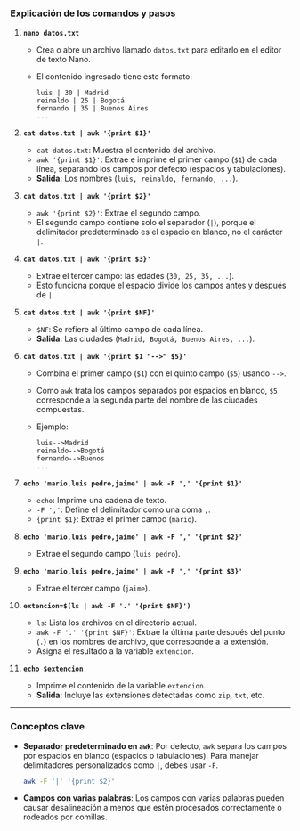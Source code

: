 ### Explicación de los comandos y pasos

1. **`nano datos.txt`**
    
    - Crea o abre un archivo llamado `datos.txt` para editarlo en el editor de texto Nano.
    - El contenido ingresado tiene este formato:
        
        ```
        luis | 30 | Madrid
        reinaldo | 25 | Bogotá
        fernando | 35 | Buenos Aires
        ...
        ```
        
2. **`cat datos.txt | awk '{print $1}'`**
    
    - `cat datos.txt`: Muestra el contenido del archivo.
    - `awk '{print $1}'`: Extrae e imprime el primer campo (`$1`) de cada línea, separando los campos por defecto (espacios y tabulaciones).
    - **Salida**: Los nombres (`luis, reinaldo, fernando, ...`).
3. **`cat datos.txt | awk '{print $2}'`**
    
    - `awk '{print $2}'`: Extrae el segundo campo.
    - El segundo campo contiene solo el separador (`|`), porque el delimitador predeterminado es el espacio en blanco, no el carácter `|`.
4. **`cat datos.txt | awk '{print $3}'`**
    
    - Extrae el tercer campo: las edades (`30, 25, 35, ...`).
    - Esto funciona porque el espacio divide los campos antes y después de `|`.
5. **`cat datos.txt | awk '{print $NF}'`**
    
    - `$NF`: Se refiere al último campo de cada línea.
    - **Salida**: Las ciudades (`Madrid, Bogotá, Buenos Aires, ...`).
6. **`cat datos.txt | awk '{print $1 "-->" $5}'`**
    
    - Combina el primer campo (`$1`) con el quinto campo (`$5`) usando `-->`.
    - Como `awk` trata los campos separados por espacios en blanco, `$5` corresponde a la segunda parte del nombre de las ciudades compuestas.
    - Ejemplo:
        
        ```
        luis-->Madrid
        reinaldo-->Bogotá
        fernando-->Buenos
        ...
        ```
        
7. **`echo 'mario,luis pedro,jaime' | awk -F ',' '{print $1}'`**
    
    - `echo`: Imprime una cadena de texto.
    - `-F ','`: Define el delimitador como una coma `,`.
    - `{print $1}`: Extrae el primer campo (`mario`).
8. **`echo 'mario,luis pedro,jaime' | awk -F ',' '{print $2}'`**
    
    - Extrae el segundo campo (`luis pedro`).
9. **`echo 'mario,luis pedro,jaime' | awk -F ',' '{print $3}'`**
    
    - Extrae el tercer campo (`jaime`).
10. **`extencion=$(ls | awk -F '.' '{print $NF}')`**
    
    - `ls`: Lista los archivos en el directorio actual.
    - `awk -F '.' '{print $NF}'`: Extrae la última parte después del punto (`.`) en los nombres de archivo, que corresponde a la extensión.
    - Asigna el resultado a la variable `extencion`.
11. **`echo $extencion`**
    
    - Imprime el contenido de la variable `extencion`.
    - **Salida**: Incluye las extensiones detectadas como `zip`, `txt`, etc.

---

### Conceptos clave

- **Separador predeterminado en `awk`**: Por defecto, `awk` separa los campos por espacios en blanco (espacios o tabulaciones). Para manejar delimitadores personalizados como `|`, debes usar `-F`.
    
    ```bash
    awk -F '|' '{print $2}'
    ```
    
- **Campos con varias palabras**: Los campos con varias palabras pueden causar desalineación a menos que estén procesados correctamente o rodeados por comillas.


